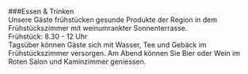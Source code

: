 ###Essen & Trinken  
Unsere Gäste frühstücken gesunde Produkte der Region in dem Frühstückszimmer mit weinumrankter Sonnenterrasse.  
Frühstück: 8.30 - 12 Uhr  
Tagsüber können Gäste sich mit Wasser, Tee und Gebäck im Frühstückszimmer versorgen. Am Abend können Sie Bier oder Wein im Roten Salon und Kaminzimmer geniessen.  